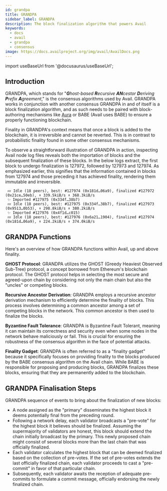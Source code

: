 ```yaml
---
id: grandpa
title: GRANDPA
sidebar_label: GRANDPA
description: The block finalization algorithm that powers Avail
keywords:
  - docs
  - avail
  - grandpa
  - consensus
image: https://docs.availproject.org/img/avail/AvailDocs.png
---
```


import useBaseUrl from '@docusaurus/useBaseUrl';

## Introduction

GRANDPA, which stands for "_**G**host-based **R**ecursive **AN**cestor **D**eriving **P**refix **A**greement_," is the consensus algorithms used by Avail. GRANDPA works in conjunction with another consensus
GRANDPA in and of itself is a block finalization algorithm, and as such needs to be paired with block-authoring mechanisms like [Aura](https://paritytech.github.io/polkadot-sdk/master/sc_consensus_aura/index.html) or BABE (Avail uses BABE) to ensure a properly functioning blockchain.

Finality in GRANDPA's context means that once a block is added to the blockchain, it is irreversible and cannot be reverted. This is in
contrast to probabilistic finality found in some other consensus mechanisms.

To observe a straightforward illustration of GRANDPA in action, inspecting Avail node log files reveals both the importation of blocks and the subsequent finalization of these blocks.
In the below logs extract, the first block to undergo finalization is 127972, followed by 127973 and 127974. As emphasized earlier, this signifies that the information contained in
blocks from 127974 and those preceding it has achieved finality, rendering them immutable and irreversible.

```
 💤 Idle (18 peers), best: #127974 (0x181d…06a9), finalized #127972 (0x21ce…50eb), ⬇ 339.5kiB/s ⬆ 368.3kiB/s
 ✨ Imported #127975 (0x334f…38b7)
 💤 Idle (18 peers), best: #127975 (0x334f…38b7), finalized #127973 (0x9513…0b53), ⬇ 298.8kiB/s ⬆ 380.2kiB/s
 ✨ Imported #127976 (0x4f1d…c015)
 💤 Idle (18 peers), best: #127976 (0x6a21…1904), finalized #127974 (0x181d…06a9), ⬇ 224.2kiB/s ⬆ 374.0kiB/s
```

## GRANDPA Functions

Here's an overview of how GRANDPA functions within Avail, up and above finality.

**GHOST Protocol**: GRANDPA utilizes the GHOST (Greedy Heaviest Observed Sub-Tree) protocol, a concept borrowed from Ethereum's blockchain protocol. The GHOST protocol helps in
selecting the most secure and agreed-upon chain by considering not only the main chain but also the "uncles" or competing blocks.

**Recursive Ancestor Derivation**: GRANDPA employs a recursive ancestor derivation mechanism to efficiently determine the finality of blocks. This process involves determining a
common ancestor among a set of competing blocks in the network. This common ancestor is then used to finalize the blocks.

**Byzantine Fault Tolerance**: GRANDPA is Byzantine Fault Tolerant, meaning it can maintain its correctness and security even when some nodes in the network behave maliciously or
fail. This is crucial for ensuring the robustness of the consensus algorithm in the face of potential attacks.

**Finality Gadget**: GRANDPA is often referred to as a "finality gadget" because it specifically focuses on providing finality to the blocks produced by the BABE consensus algorithm
on the Avail chain. While BABE is responsible for proposing and producing blocks, GRANDPA finalizes these blocks, ensuring that they are permanently added to the blockchain.

## GRANDPA Finalisation Steps

GRANDPA sequence of events to bring about the finalization of new blocks:

- A node assigned as the "primary" disseminates the highest block it deems potentially final from the preceding round.
- Following a network delay, each validator broadcasts a "pre-vote" for the highest block it believes should be finalized. Assuming the supermajority of validators are honest,
  this block should extend the chain initially broadcast by the primary. This newly proposed chain might consist of several blocks more than the last chain that was officially finalized.
- Each validator calculates the highest block that can be deemed finalized based on the collection of pre-votes. If the set of pre-votes extends the last officially finalized chain,
  each validator proceeds to cast a "pre-commit" in favor of that particular chain.
- Subsequently, each validator awaits the reception of adequate pre-commits to formulate a commit message, officially endorsing the newly finalized chain.
